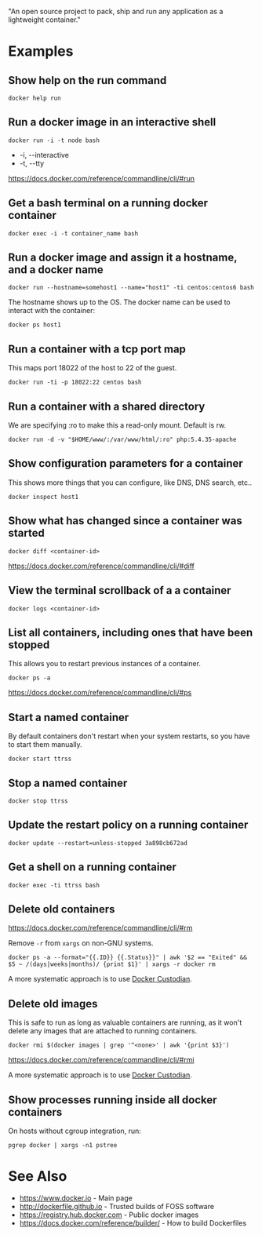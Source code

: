 "An open source project to pack, ship and run any application as a lightweight container."

# Examples

## Show help on the run command

```
docker help run
```

## Run a docker image in an interactive shell

```
docker run -i -t node bash
```

- -i, --interactive
- -t, --tty

<https://docs.docker.com/reference/commandline/cli/#run>

## Get a bash terminal on a running docker container

```
docker exec -i -t container_name bash
```

## Run a docker image and assign it a hostname, and a docker name

```
docker run --hostname=somehost1 --name="host1" -ti centos:centos6 bash
```

The hostname shows up to the OS. The docker name can be used to interact with the container:

```
docker ps host1
```

## Run a container with a tcp port map

This maps port 18022 of the host to 22 of the guest.

```
docker run -ti -p 18022:22 centos bash
```

## Run a container with a shared directory

We are specifying :ro to make this a read-only mount. Default is rw.

```
docker run -d -v "$HOME/www/:/var/www/html/:ro" php:5.4.35-apache
```

## Show configuration parameters for a container

This shows more things that you can configure, like DNS, DNS search, etc..

```
docker inspect host1
```

## Show what has changed since a container was started

```
docker diff <container-id>
```

<https://docs.docker.com/reference/commandline/cli/#diff>

## View the terminal scrollback of a a container

```
docker logs <container-id>
```

## List all containers, including ones that have been stopped

This allows you to restart previous instances of a container.

```
docker ps -a
```

<https://docs.docker.com/reference/commandline/cli/#ps>

## Start a named container

By default containers don't restart when your system restarts, so you have to start them manually.

```
docker start ttrss
```

## Stop a named container

```
docker stop ttrss
```

## Update the restart policy on a running container

```
docker update --restart=unless-stopped 3a898cb672ad
```

## Get a shell on a running container

```
docker exec -ti ttrss bash
```

## Delete old containers

<https://docs.docker.com/reference/commandline/cli/#rm>

Remove `-r` from `xargs` on non-GNU systems.

```
docker ps -a --format="{{.ID}} {{.Status}}" | awk '$2 == "Exited" && $5 ~ /(days|weeks|months)/ {print $1}' | xargs -r docker rm
```

A more systematic approach is to use [Docker Custodian](https://github.com/Yelp/docker-custodian).

## Delete old images

This is safe to run as long as valuable containers are running, as it won't delete any images that are attached to running containers.

```
docker rmi $(docker images | grep '^<none>' | awk '{print $3}')
```

<https://docs.docker.com/reference/commandline/cli/#rmi>

A more systematic approach is to use [Docker Custodian](https://github.com/Yelp/docker-custodian).

## Show processes running inside all docker containers

On hosts without cgroup integration, run:

```
pgrep docker | xargs -n1 pstree
```

# See Also

- <https://www.docker.io> - Main page
- <http://dockerfile.github.io> - Trusted builds of FOSS software
- <https://registry.hub.docker.com> - Public docker images
- <https://docs.docker.com/reference/builder/> - How to build Dockerfiles

